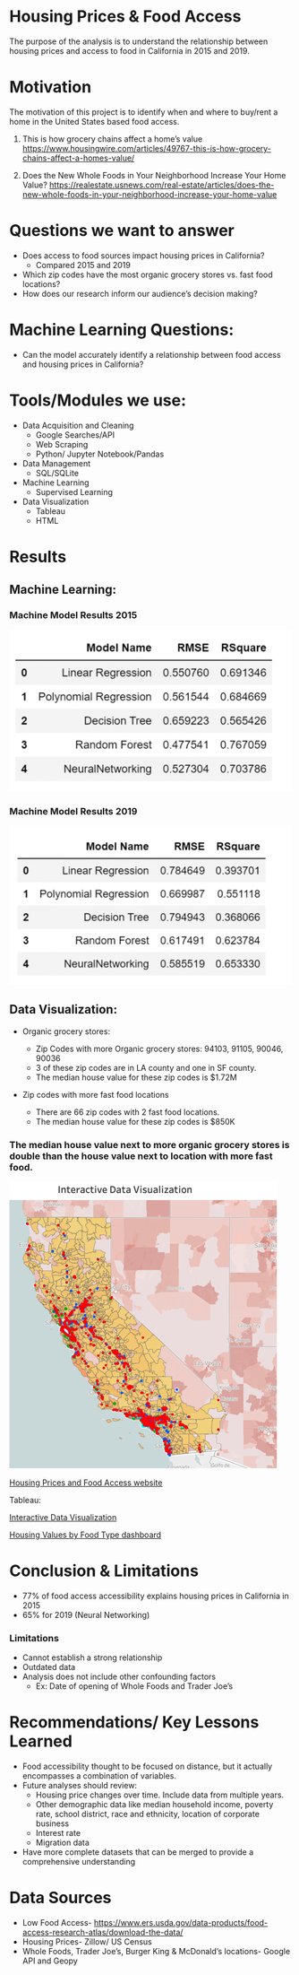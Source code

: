 # Housing Prices & Food Access

The purpose of the analysis is to understand the relationship between housing prices and access to food in California in 2015 and 2019. 

# Motivation
The motivation of this project is to identify when and where to buy/rent a home in the United States based food access.

1. This is how grocery chains affect a home’s value
https://www.housingwire.com/articles/49767-this-is-how-grocery-chains-affect-a-homes-value/

2. Does the New Whole Foods in Your Neighborhood Increase Your Home Value?
https://realestate.usnews.com/real-estate/articles/does-the-new-whole-foods-in-your-neighborhood-increase-your-home-value


# Questions we want to answer
- Does access to food sources impact housing prices in California?
  - Compared 2015 and 2019
- Which zip codes have the most organic grocery stores vs. fast food locations?
- How does our research inform our audience’s decision making?

# Machine Learning Questions:
- Can the model accurately identify a relationship between food access and housing prices in California?

# Tools/Modules we use:
- Data Acquisition and Cleaning 
  - Google Searches/API
  - Web Scraping
  - Python/ Jupyter Notebook/Pandas
- Data Management
  - SQL/SQLite
- Machine Learning
  - Supervised Learning 
- Data Visualization 
  - Tableau
  - HTML

# Results
## Machine Learning: 
### Machine Model Results 2015
![Machine_model_results_2015.png](Images/Machine_model_results_2015.png)

### Machine Model Results 2019
![Machine_model_results_2019.png](Images/Machine_model_results_2019.png)

## Data Visualization:
- Organic grocery stores: 
  - Zip Codes with more Organic grocery stores: 94103, 91105, 90046, 90036
  - 3 of these zip codes are in LA county and one in SF county. 
  - The median house value for these zip codes is $1.72M 
 
- Zip codes with more fast food locations
  - There are 66 zip codes with 2 fast food locations. 
  - The median house value for these zip codes is $850K

### The median house value next to more organic grocery stores is double than the house value next to location with more fast food.  
![Data_Visualization.png](Images/Data_Visualization.png)

[Housing Prices and Food Access website](https://yahel-epel.github.io/Housing_price_and_food_access_html/)

Tableau: 

[Interactive Data Visualization](https://public.tableau.com/views/InteractiveDataVisualization_16543674107880/DashboardFront?:language=en-US&:display_count=n&:origin=viz_share_link)

[Housing Values by Food Type dashboard](https://public.tableau.com/views/Dashboard_16542010278120/Dashboard1?:language=en-US&:display_count=n&:origin=viz_share_link)

# Conclusion & Limitations
- 77% of food access accessibility explains housing prices in California in 2015
- 65% for 2019 (Neural Networking)

### Limitations
- Cannot establish a strong relationship 
- Outdated data 
- Analysis does not include other confounding factors 
  - Ex: Date of opening of Whole Foods and Trader Joe’s

# Recommendations/ Key Lessons Learned
- Food accessibility thought to be focused on distance, but it actually encompasses a combination of variables.
- Future analyses should review:
  - Housing price changes over time. Include data from multiple years.
  - Other demographic data like median household income, poverty rate, school district, race and ethnicity, location of corporate business 
  - Interest rate
  - Migration data
- Have more complete datasets that can be merged to provide a comprehensive understanding

# Data Sources
- Low Food Access- https://www.ers.usda.gov/data-products/food-access-research-atlas/download-the-data/
- Housing Prices- Zillow/ US Census
- Whole Foods, Trader Joe’s, Burger King & McDonald’s locations-  Google API and Geopy





